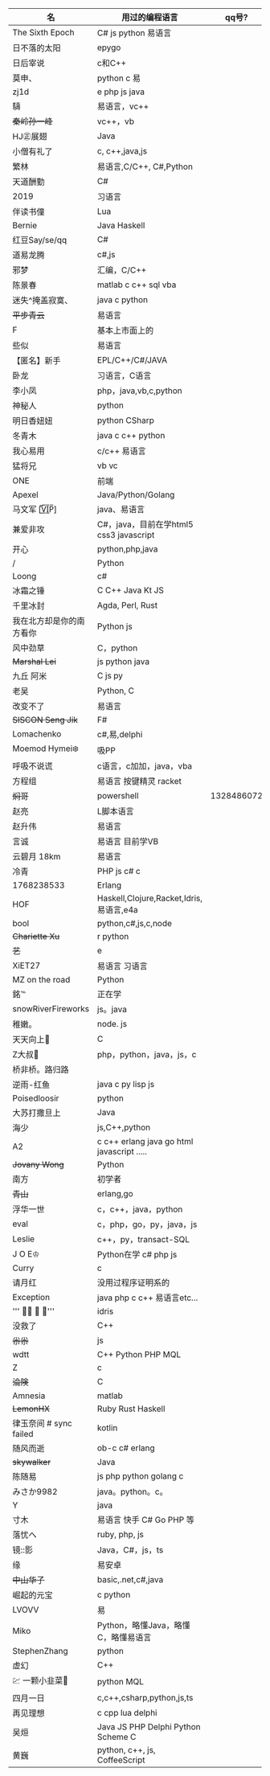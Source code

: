 | 名 | 用过的编程语言 | qq号? |
| ------------- | ------------- | -------------
The Sixth Epoch | C# js python 易语言
日不落的太阳 | epygo
日后宰说 | c和C++
莫申、 | python c 易
zj1d | e php js java
䮻 | 易语言，vc++
~~秦岭孙一峰~~ | vc++，vb
HJ㊣展翅 | Java
小僧有礼了 | c, c++,java,js
繁林 | 易语言,C/C++, C#,Python
天道酬勤 | C#
2019 | 习语言
伴读书僮 | Lua
Bernie | Java Haskell
红豆Say/se/qq | C#
道易龙腾 | c#,js
邪梦 | 汇编，C/C++
陈景春 | matlab c c++ sql vba
迷失^掩盖寂寞、 | java c python
~~平步青云~~ | 易语言
F | 基本上市面上的
些似 | 易语言
【匿名】新手 | EPL/C++/C#/JAVA
卧龙 | 习语言，C语言
李小凤 | php，java,vb,c,python
神秘人 | python
明日香妞妞 | python CSharp
冬青木 | java c c++ python
我心易用 | c/c++ 易语言
猛将兄 | vb vc
ONE | 前端
Apexel | Java/Python/Golang
马文军 [̲̅V̲̅I̲̅P̅]  | java、易语言
兼爱非攻 | C#，java，目前在学html5 css3 javascript
开心 | python,php,java
/ | Python
Loong | c#
冰霜之锤 | C C++ Java Kt JS
千里冰封 | Agda, Perl, Rust
我在北方却是你的南方看你 | Python js
风中劲草 | C，python
~~Marshal Lei~~ | js python java
九丘 阿米 | C js py
老吴 | Python, C
改变不了 | 易语言
~~SISCON Seng Jik~~ | F#
Lomachenko | c#,易,delphi
Moemod Hymei❄️ | 吸PP
呼吸不说谎 | c语言，c加加，java，vba
方程组 | 易语言 按键精灵 racket
~~焖哥~~ | powershell | 1328486072
赵亮 | L脚本语言
赵升伟 | 易语言
言诚 | 易语言 目前学VB
云碧月                 18km | 易语言
冷青 | PHP  js  c# c
1768238533 | Erlang
HOF | Haskell,Clojure,Racket,Idris,易语言,e4a
bool | python,c#,js,c,node
~~Chariette Xu~~ | r python
~~艺~~ | e
XiET27 | 易语言 习语言
MZ on the road | Python
銘℡ | 正在学
snowRiverFireworks | js。java
稚嫩。| node. js
天天向上🍃  | C
Z大叔💋  | php，python，java，js，c
桥非桥。路归路 |
逆雨-红鱼 | java c py lisp js
Poisedloosir | python
大苏打撒旦上          | Java
海少 | js,C++,python
A2 | c c++ erlang java go html javascript .....
~~Jovany Wong~~ | Python
南方 | 初学者
~~青山~~ | erlang,go
浮华一世 | c，c++，java，python
eval | c，php，go，py，java，js
Leslie | c++，py，transact-SQL
J O E♔ | Python在学  c#  php js
Curry | c
请月红 | 没用过程序证明系的
Exception | java php c c++ 易语言etc...
''' ⃢・ ・ ⃢'''| idris
没救了 | C++
~~尜尜~~ | js
wdtt | C++ Python PHP MQL
|             Z | c |
~~淪険~~ | C
Amnesia | matlab
~~LemonHX~~ | Ruby Rust Haskell
律玉奈间 # sync failed | kotlin
随风而逝 | ob-c c# erlang
~~skywalker~~ | Java
陈随易 | js php python golang c
みさか9982 | java。python。c。
Y | java
寸木 | 易语言 快手 C#  Go PHP 等
落忧へ | ruby, php, js
镜::影 | Java，C#，js，ts
缘 | 易安卓
~~中山华子~~ | basic,.net,c#,java
崛起的元宝	|	c python
LVOVV	| 易
Miko	| Python，略懂Java，略懂C，略懂易语言
StephenZhang	| python
虚幻 	| C++
💹 一颗小韭菜🍃 	| python MQL
四月一日	|c,c++,csharp,python,js,ts
再见理想	|c cpp lua delphi
吴烜 | Java JS PHP Delphi Python Scheme C
黄巍 | python, c++, js, CoffeeScript
